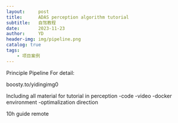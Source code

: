 ```yaml
---
layout:     post
title:      ADAS perception algorithm tutorial
subtitle:   自驾教程
date:       2023-11-23
author:     YD
header-img: img/pipeline.png
catalog: true
tags:
    - 项目案例
---
```

Principle Pipeline
For detail:

boosty.to/yidingimg0

Including all material for tutorial in perception
-code
-video
-docker environment
-optimalization direction

10h guide remote

